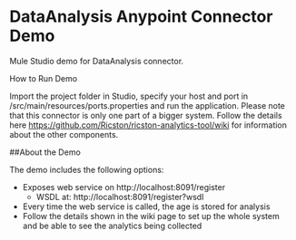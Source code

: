 # DataAnalysis Anypoint Connector Demo

Mule Studio demo for DataAnalysis connector.

How to Run Demo

Import the project folder in Studio, specify your host and port in /src/main/resources/ports.properties and run the application. Please note that this connector is only one part of a bigger system. Follow the details here https://github.com/Ricston/ricston-analytics-tool/wiki for information about the other components.

##About the Demo

The demo includes the following options:

- Exposes web service on http://localhost:8091/register
  - WSDL at: http://localhost:8091/register?wsdl
- Every time the web service is called, the age is stored for analysis
- Follow the details shown in the wiki page to set up the whole system and be able to see the analytics being collected

